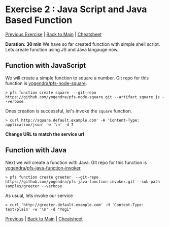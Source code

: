 # Exercise 2 : Java Script and Java Based Function

[Previous Exercise](exercise-1.md) | [Back to Main](README.md) | [Cheatsheet](cheatsheet.md)

**Duration: 30 min**
We have so far created function with simple shell script. Lets create function using JS and Java langauge now.

## Function with JavaScript

We will create a simple function to square a number. Git repo for this function is [yogendra/pfs-node-square](https://github.com/yogendra/pfs-node-square.git).

```
> pfs function create square  --git-repo https://github.com/yogendra/pfs-node-square.git --artifact square.js --verbose
```

Ones creation is successful, let's invoke the `square` function.

```
> curl http://square.default.example.com' -H 'Content-Type: application/json' -w '\n' -d 7
```

**Change URL to match the service url**

## Function with Java

Next we will create a function with Java. Git repo for this function is [yogendra/pfs-java-function-invoker](https://github.com/yogendra/pfs-java-function-invoker.git)

```
> pfs function create greeter  --git-repo https://github.com/yogendra/pfs-java-function-invoker.git --sub-path samples/greeter --verbose
```

As usual, lets invoke our service

```
> curl 'http://greeter.default.example.com' -H 'Content-Type: text/plain' -w '\n' -d "Yogi"
```

[Previous](exercise-1.md) | [Back to Main](README.md) | [Cheatsheet](cheatsheet.md)
